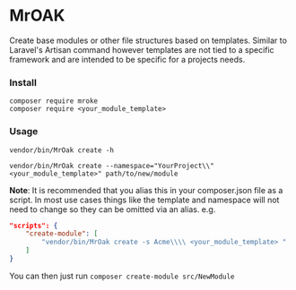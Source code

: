 # MrOAK
Create base modules or other file structures based on templates. Similar to Laravel's Artisan command however templates are not tied to a specific framework and are intended to be specific for a projects needs.

### Install
```
composer require mroke
composer require <your_module_template>
```

### Usage
`vendor/bin/MrOak create -h`

```
vendor/bin/MrOak create --namespace="YourProject\\" <your_module_template>" path/to/new/module
```

**Note**: It is recommended that you alias this in your composer.json file as a script. In most use cases things like the template and namespace will not need to change so they can be omitted via an alias. e.g.

```JSON
"scripts": {
    "create-module": [
        "vendor/bin/MrOak create -s Acme\\\\ <your_module_template> "
    ]
}
```

You can then just run `composer create-module src/NewModule`
